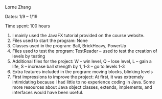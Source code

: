 Lorne Zhang

Dates: 1/9 – 1/19 

Time spent: 100 hours
1. I mainly used the JavaFX tutorial provided on the course website.
2. Files used to start the program: None
3. Classes used in the program:
Ball, BrickHeavy, PowerUp
3. Files used to test the program:
TestReader – used to test the creation of levels by testing 
4. Additional files for the project:
W – win level, Q – lose level, L – gain a life, S – increase ball strength by 1, 1-3 – go to levels 1-3
5. Extra features included in the program:
moving blocks, blinking levels
6. First impressions to improve the project:
At first, it was extremely intimidating because I had little to no experience coding in Java. Some more resources about Java object classes, extends, implements, and interfaces would have been useful.

